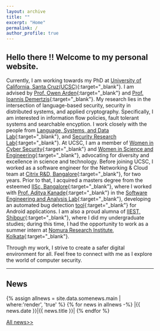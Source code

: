```yaml
---
layout: archive
title: ""
excerpt: "Home"
permalink: /
author_profile: true
---
```


<style>
* {
  box-sizing: border-box;
}

/* Create two equal columns that floats next to each other */
.columnDate {
  font-size: 45px
  float: left;
  width: 100px;
  padding: 35px;
  height: 100px; /* Should be removed. Only for demonstration */
  color: Blue;
}
.columnTitle {
  font-size: 45px
  float: left;
  width: 700px;
  padding: 35px;
  height: 100px; /* Should be removed. Only for demonstration */
  color: Blue
}

/* Clear floats after the columns */
.row:after {
  content: "";
  display: table;
  font-size: 45px
  clear: both;
}
</style>

 <!--link rel="stylesheet" href="https://priyanka-mondal.github.io/styles.css"-->
<h2> Hello there !! Welcome to my personal website. </h2>  

Currently, I am working towards my PhD at [University of California, Santa Cruz(UCSC)](https://www.ucsc.edu/about/){:target="_blank"}. I am advised by [Prof. Owen Arden](https://owenarden.github.io/home/){:target="_blank"} and [Prof. Ioannis Demertzis](https://idemertzis.com){:target="_blank"}. 
My research lies in the intersection of language-based security, security in distributed systems, 
and applied cryptography. Specifically, I am interested in information flow policies, 
fault tolerant systems and searchable encyption. I work closely with the people from [Language, Systems, and Data Lab](https://lsd.ucsc.edu){:target="_blank"}, and [Security Research Lab](https://srl-ucsc.github.io/seminar.html){:target="_blank"}. At UCSC, I am a member of [Women in Cyber Security](https://www.wicys.org){:target="_blank"} 
and [Women in Science and Engineering](https://wiseucsc.wixsite.com/wise){:target="_blank"}, 
advocating for diversity and excellence in science and technology. Before joining UCSC, I worked as a software engineer for the Networking & Cloud team at [Citrix R&D, Bangalore](https://www.citrix.com){:target="_blank"}, for two years. Prior to that, 
I acquired a masters degree from the esteemed [IISc, Bangalore](https://iisc.ac.in){:target="_blank"}, where I worked with [Prof. Aditya Kanade](https://www.linkedin.com/in/aditya-kanade-572113139/){:target="_blank"} in the [Software Engineering and Analysis Lab](https://www.iisc-seal.net){:target="_blank"}, developing an automated bug detection [tool](https://drive.google.com/file/d/0B0yDXlBaWkDwamZoRnZDYTZlNTg/view?usp=drive_link&resourcekey=0-arHXT1Dx5MEKqy6SfSSdKA){:target="_blank"} for Android applications. 
I am also a proud alumna of [IIEST, Shibpur](https://www.iiests.ac.in){:target="_blank"}, where I did my undergraduate studies; 
during this time, I had the opportunity to work as a summer intern at [Nomura Research Institute, Kolkata](https://www.nrifintech.com){:target="_blank"}.

Through my work, I strive to create a safer digital environment for all. 
Feel free to connect with me as I explore the world of computer security.

<hr>

## News

{% assign allnews = site.data.somenews.main | where:'render', 'true' %}
{% for news in allnews -%}
|{{ news.date }}|{{ news.title }}|
{% endfor %}

[All news>>](https://priyanka-mondal.github.io/news/)

<!--footer-->
<!--div class="page__footer-follow"> 
<div class="page__footer-copyright">
  <div class="website-counter"></div> 
</div-->
<!--/footer-->

